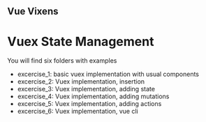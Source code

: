 ## Vue Vixens 
# Vuex State Management
You will find six folders with examples
- excercise_1: basic vuex implementation with usual components
- excercise_2: Vuex implementation, insertion
- excercise_3: Vuex implementation, adding state
- excercise_4: Vuex implementation, adding mutations
- excercise_5: Vuex implementation, adding actions
- excercise_6: Vuex implementation, vue cli
